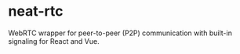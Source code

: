 # neat-rtc
WebRTC wrapper for peer-to-peer (P2P) communication with built-in signaling for React and Vue.
